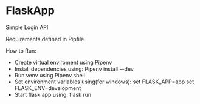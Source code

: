 # FlaskApp

Simple Login API 

Requirements defined in Pipfile

How to Run:
  - Create virtual enviroment using Pipenv
  - Install dependencies using: Pipenv install --dev
  - Run venv using Pipenv shell
  - Set environment variables using(for windows): 
      set FLASK_APP=app
      set FLASK_ENV=development
  - Start flask app using: flask run
  
